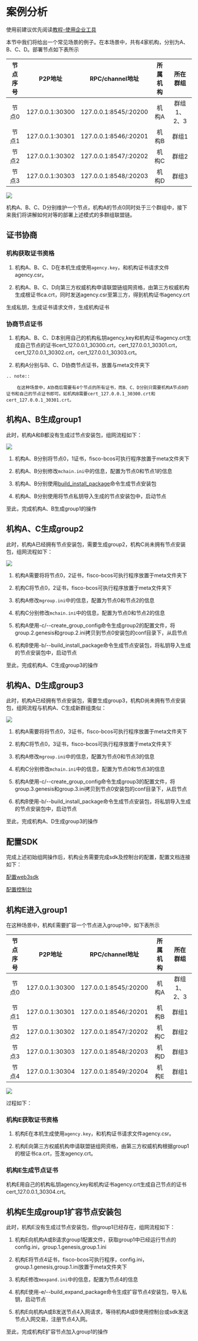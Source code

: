 # 案例分析

使用前建议优先阅读[教程-使用企业工具](../tutorial/enterprise_quick_start.md)

本节中我们将给出一个常见场景的例子。在本场景中，共有4家机构，分别为A、B、C、D。部署节点如下表所示

| 节点序号 |   P2P地址     |   RPC/channel地址     |   所属机构     |   所在群组     |
| :-----------: | :-------------: | :-------------: | :-------------: | :-------------: |
|   节点0     | 127.0.0.1:30300| 127.0.0.1:8545/:20200 | 机构A | 群组1、2、3 |
|   节点1     | 127.0.0.1:30301| 127.0.0.1:8546/:20201 | 机构B | 群组1 |
|   节点2     | 127.0.0.1:30302| 127.0.0.1:8547/:20202 | 机构C | 群组2 |
|   节点3     | 127.0.0.1:30303| 127.0.0.1:8548/:20203 | 机构D | 群组3 |

![](../../images/enterprise/star.png)

机构A、B、C、D分别维护一个节点，机构A的节点0同时处于三个群组中，接下来我们将讲解如何对等的部署上述模式的多群组联盟链。

## 证书协商

### 机构获取证书资格

1. 机构A、B、C、D在本机生成使用`agency.key`，和机构证书请求文件agency.csr。

2. 机构A、B、C、D向第三方权威机构申请联盟链组网资格，由第三方权威机构生成根证书ca.crt，同时发送agency.csr至第三方，得到机构证书agency.crt

生成私钥，生成证书请求文件，生成机构证书

### 协商节点证书

1. 机构A、B、C、D本别用自己的机构私钥agency,key和机构证书agency.crt生成自己节点的证书cert_127.0.0.1_30300.crt，cert_127.0.0.1_30301.crt，cert_127.0.0.1_30302.crt，cert_127.0.0.1_30303.crt。

2. 机构A分别与B、C、D协商节点证书，放置与meta文件夹下

```eval_rst
.. note::
    
    在这种场景中，A协商后需要有4个节点的所有证书，而B、C、D分别只需要机构A节点0的证书和自己的节点证书即可。如机构B需要cert_127.0.0.1_30300.crt和cert_127.0.0.1_30301.crt。
```

## 机构A、B生成group1

此时，机构A和B都没有生成过节点安装包，组网流程如下：

![](../../images/enterprise/simple_star1.png)

1. 机构A、B分别将节点0，1证书，fisco-bcos可执行程序放置于meta文件夹下

2. 机构A、B分别修改`mchain.ini`中的信息，配置为节点0和节点1的信息

3. 机构A、B分别使用[build_install_package](./operation.html#build-install-package-b)命令生成节点安装包

4. 机构A、B分别使用将节点私钥导入生成的节点安装包中，启动节点

至此，完成机构A、B生成group1的操作

## 机构A、C生成group2

此时，机构A已经拥有节点安装包，需要生成group2，机构C尚未拥有节点安装包，组网流程如下：

![](../../images/enterprise/simple_star2.png)

1. 机构A需要将将节点0，2证书，fisco-bcos可执行程序放置于meta文件夹下

2. 机构C将节点0，2证书，fisco-bcos可执行程序放置于meta文件夹下

3. 机构A修改`mgroup.ini`中的信息，配置为节点0和节点2的信息

4. 机构C分别修改`mchain.ini`中的信息，配置为节点0和节点2的信息

5. 机构A使用-c/--create_group_config命令生成group2的配置文件，将group.2.genesis和group.2.ini拷贝到节点0安装包的conf目录下，从启节点

6. 机构B使用-b/--build_install_package命令生成节点安装包，将私钥导入生成的节点安装包中，启动节点

至此，完成机构A、C生成group3的操作

## 机构A、D生成group3

此时，机构A已经拥有节点安装包，需要生成group3，机构D尚未拥有节点安装包，组网流程与机构A、C生成新群组类似：

![](../../images/enterprise/star.png)

1. 机构A需要将将节点0，3证书，fisco-bcos可执行程序放置于meta文件夹下

2. 机构C将节点0，3证书，fisco-bcos可执行程序放置于meta文件夹下

3. 机构A修改`mgroup.ini`中的信息，配置为节点0和节点3的信息

4. 机构C分别修改`mchain.ini`中的信息，配置为节点0和节点3的信息

5. 机构A使用-c/--create_group_config命令生成group3的配置文件，将group.3.genesis和group.3.ini拷贝到节点0安装包的conf目录下，从启节点

6. 机构B使用-b/--build_install_package命令生成节点安装包，将私钥导入生成的节点安装包中，启动节点

至此，完成机构A、D生成group3的操作

## 配置SDK

完成上述初始组网操作后，机构业务需要完成sdk及控制台的配置，配置文档连接如下：

[配置web3sdk](../sdk/index.html)

[配置控制台](../manual/console.md)

## 机构E进入group1

在这种场景中，机构E需要扩容一个节点进入group1中，如下表所示

| 节点序号 |   P2P地址     |   RPC/channel地址     |   所属机构     |   所在群组     |
| :-----------: | :-------------: | :-------------: | :-------------: | :-------------: |
|   节点0     | 127.0.0.1:30300| 127.0.0.1:8545/:20200 | 机构A | 群组1、2、3 |
|   节点1     | 127.0.0.1:30301| 127.0.0.1:8546/:20201 | 机构B | 群组1 |
|   节点2     | 127.0.0.1:30302| 127.0.0.1:8547/:20202 | 机构C | 群组2 |
|   节点3     | 127.0.0.1:30303| 127.0.0.1:8548/:20203 | 机构D | 群组3 |
|   节点4     | 127.0.0.1:30304| 127.0.0.1:8549/:20204 | 机构E | 群组1 |

![](../../images/enterprise/simple_star3.png)

过程如下：

### 机构E获取证书资格

1. 机构E在本机生成使用`agency.key`，和机构证书请求文件agency.csr。

2. 机构E向第三方权威机构申请联盟链组网资格，由第三方权威机构根据group1的根证书ca.crt，签发agency.crt。

### 机构E生成节点证书

机构E用自己的机构私钥agency,key和机构证书agency.crt生成自己节点的证书cert_127.0.0.1_30304.crt。

## 机构E生成group1扩容节点安装包

此时，机构E没有生成过节点安装包，但group1已经存在，组网流程如下：

1. 机构E向机构A或B请求group1配置文件，获取group1中已经运行节点的config.ini，group.1.genesis,group.1.ini

2. 机构E将节点4证书，fisco-bcos可执行程序，config.ini，group.1.genesis,group.1.ini放置于meta文件夹下

3. 机构E修改`mexpand.ini`中的信息，配置为节点4的信息

4. 机构E使用-e/--build_expand_package命令生成扩容节点4安装包，导入私钥，启动节点

5. 机构E向机构A或B发送节点4入网请求，等待机构A或B使用控制台或sdk发送节点入网交易，注册节点4入网。

至此，完成机构E扩容节点加入group1的操作
